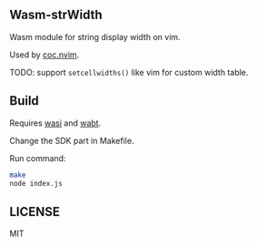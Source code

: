 ## Wasm-strWidth

Wasm module for string display width on vim.

Used by [coc.nvim](https://github.com/neoclide/coc.nvim).

TODO: support `setcellwidths()` like vim for custom width table.

## Build

Requires [wasi](https://github.com/WebAssembly/wasi-sdk) and [wabt](https://github.com/WebAssembly/wabt).

Change the SDK part in Makefile.

Run command:

```sh
make
node index.js
```

## LICENSE

MIT
